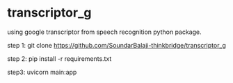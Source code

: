 # transcriptor_g
using google transcriptor from speech recognition python package.

step 1:
git clone https://github.com/SoundarBalaji-thinkbridge/transcriptor_g

step 2:
pip install -r requirements.txt

step3:
uvicorn main:app
